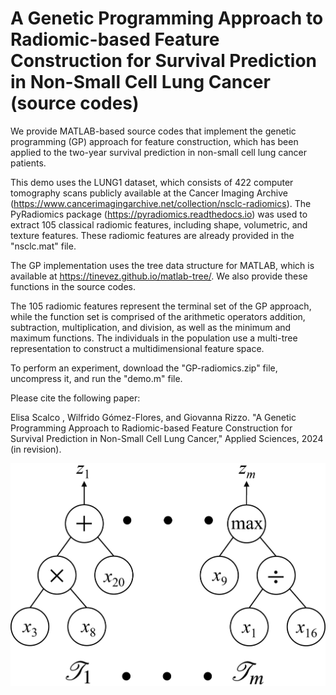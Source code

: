 # A Genetic Programming Approach to Radiomic-based Feature Construction for Survival Prediction in Non-Small Cell Lung Cancer (source codes)

We provide MATLAB-based source codes that implement the genetic programming (GP) approach for feature construction, which has been applied to the two-year survival prediction in non-small cell lung cancer patients. 

This demo uses the LUNG1 dataset, which consists of 422 computer tomography scans publicly available at the Cancer Imaging Archive (https://www.cancerimagingarchive.net/collection/nsclc-radiomics). The PyRadiomics package (https://pyradiomics.readthedocs.io) was used to extract 105 classical radiomic features, including shape, volumetric, and texture features. These radiomic features are already provided in the "nsclc.mat" file.

The GP implementation uses the tree data structure for MATLAB, which is available at https://tinevez.github.io/matlab-tree/. We also provide these functions in the source codes.

The 105 radiomic features represent the terminal set of the GP approach, while the function set is comprised of the arithmetic operators addition, subtraction, multiplication, and division, as well as the minimum and maximum functions. The individuals in the population use a multi-tree representation to construct a multidimensional feature space.

To perform an experiment, download the "GP-radiomics.zip" file, uncompress it, and run the "demo.m" file.

Please cite the following paper:

Elisa Scalco , Wilfrido Gómez-Flores, and Giovanna Rizzo. "A Genetic Programming Approach to Radiomic-based Feature Construction for Survival Prediction in Non-Small Cell Lung Cancer," Applied Sciences, 2024 (in revision).

![picture alt](https://github.com/wgomezf/GP-radiomics/blob/main/multi.png)
